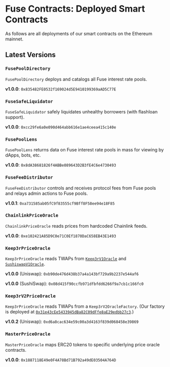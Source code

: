 # Fuse Contracts: Deployed Smart Contracts

As follows are all deployments of our smart contracts on the Ethereum mainnet.

## Latest Versions

### `FusePoolDirectory`

`FusePoolDirectory` deploys and catalogs all Fuse interest rate pools.

**v1.0.0**: `0x835482FE0532f169024d5E9410199369aAD5C77E`

### `FuseSafeLiquidator`

`FuseSafeLiquidator` safely liquidates unhealthy borrowers (with flashloan support).

**v1.0.0**: `0xcc29fe6a0e090d464abb616e1ae4ceea415c140e`

### `FusePoolLens`

`FusePoolLens` returns data on Fuse interest rate pools in mass for viewing by dApps, bots, etc.

**v1.0.0**: `0x8dA38681826f4ABBe089643D2B3fE4C6e4730493`

### `FuseFeeDistributor`

`FuseFeeDistributor` controls and receives protocol fees from Fuse pools and relays admin actions to Fuse pools.

**v1.0.1**: `0xa731585ab05fC9f83555cf9Bff8F58ee94e18F85`

### `ChainlinkPriceOracle`

`ChainlinkPriceOracle` reads prices from hardcoded Chainlink feeds.

**v1.0.0**: `0xe102421A85D9C0e71C0Ef1870DaC658EB43E1493`

### `Keep3rPriceOracle`

`Keep3rPriceOracle` reads TWAPs from [`Keep3rV1Oracle`](https://etherscan.io/address/0x73353801921417f465377c8d898c6f4c0270282c) and [`SushiswapV1Oracle`](https://etherscan.io/address/0xf67Ab1c914deE06Ba0F264031885Ea7B276a7cDa#code).

**v1.0.0** (Uniswap): `0xb90de476d438b37a4a143bf729a9b2237e544af6`

**v1.0.0** (SushiSwap): `0x08d415f90ccfb971dfbfdd6266f9a7cb1c166fc0`

### `Keep3rV2PriceOracle`

`Keep3rPriceOracle` reads TWAPs from a `Keep3rV2OracleFactory`. (Our factory is deployed at [`0x31e43cEe5433945dBa82C09dFfe8aE29edbb27c3`](https://etherscan.io/address/0x31e43cEe5433945dBa82C09dFfe8aE29edbb27c3).)

**v1.0.2** (Uniswap): `0xd6a8cac634e59c00a3d4163f839d068458e39869`

### `MasterPriceOracle`

`MasterPriceOracle` maps ERC20 tokens to specific underlying price oracle contracts.

**v1.0.0**: `0x1887118E49e0F4A78Bd71B792a49dE03504A764D`
